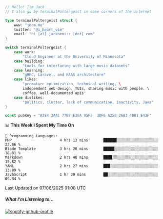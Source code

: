 ```go
// Hello! I'm Jack
// I also go by terminalPoltergeist in some corners of the internet

type terminalPoltergeist struct {
    www: "jnem.me"
    twitter: "@i_heart_vim"
    email: "hi [at] jacknemitz [dot] com"
}

switch terminalPoltergeist {
    case work:
        "Cloud Engineer at the University of Minnesota"
    case building:
        "tools for interfacing with large music datasets"
    case learning:
        "gRPC, Laravel, and PAAS architecture"
    case likes:
        "premature optimization, technical writing, \
        independent web-design, TUIs, sharing music with people, \
        coffee, well-documented apis"
    case dislikes:
        "politics, clutter, lack of communication, inactivity, Java"
}

const pubKey = "A2E4 3AA1 77B7 E36A 05F2  3DF6 A25B 2683 4BB1 E43F"
```

<!--START_SECTION:waka-->
📊 **This Week I Spent My Time On** 

```text
💬 Programming Languages: 
PHP                      4 hrs 13 mins       ██████░░░░░░░░░░░░░░░░░░░   23.86 % 
Blade Template           3 hrs 20 mins       █████░░░░░░░░░░░░░░░░░░░░   18.81 % 
Markdown                 2 hrs 48 mins       ████░░░░░░░░░░░░░░░░░░░░░   15.82 % 
YAML                     2 hrs 27 mins       ███░░░░░░░░░░░░░░░░░░░░░░   13.89 % 
JavaScript               1 hr 39 mins        ██░░░░░░░░░░░░░░░░░░░░░░░   09.34 % 
```


 Last Updated on 07/06/2025 01:08 UTC
<!--END_SECTION:waka-->

##### What I'm Listening to...

[![spotify-github-profile](https://jnem.me/listening-item?maxAge=2592000)](https://jnem.me/listening)
